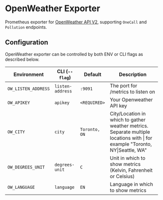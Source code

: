 # OpenWeather Exporter

Prometheus exporter for [OpenWeather API V2](https://openweathermap.org/api), supporting `OneCall` and `Pollution` endpoints.

## Configuration

OpenWeather exporter can be controlled by both ENV or CLI flags as described below.

| Environment        	       | CLI (`--flag`)              | Default                 	    | Description                                                                                                      |
|----------------------------|-----------------------------|---------------------------- |------------------------------------------------------------------------------------------------------------------|
| `OW_LISTEN_ADDRESS`           | `listen-address`            | `:9091`                     | The port for /metrics to listen on |
| `OW_APIKEY`                   | `apikey`                    | `<REQUIRED>`                | Your Openweather API key |
| `OW_CITY`                     | `city`                      | `Toronto, ON`              | City/Location in which to gather weather metrics. Separate multiple locations with \| for example "Toronto, NY\|Seattle, WA" |
| `OW_DEGREES_UNIT`             | `degrees-unit`              | `C`                         | Unit in which to show metrics (Kelvin, Fahrenheit or Celsius) |
| `OW_LANGUAGE`                 | `language`                  | `EN`                        | Language in which to show metrics |
